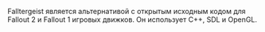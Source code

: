 Falltergeist является альтернативой с открытым исходным кодом для Fallout 2 и Fallout 1 игровых движков. Он использует C++, SDL и OpenGL.
